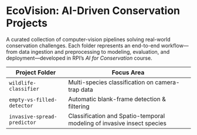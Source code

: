 # EcoVision: AI-Driven Conservation Projects

A curated collection of computer-vision pipelines solving real-world conservation challenges. Each folder represents an end-to-end workflow—from data ingestion and preprocessing to modeling, evaluation, and deployment—developed in RPI’s *AI for Conservation* course.

| Project Folder                | Focus Area                                       |
| ----------------------------- | ------------------------------------------------ |
| `wildlife-classifier`         | Multi-species classification on camera-trap data |
| `empty-vs-filled-detector`    | Automatic blank-frame detection & filtering      |
| `invasive-spread-predictor`   | Classification and Spatio-temporal modeling of invasive insect species     |
